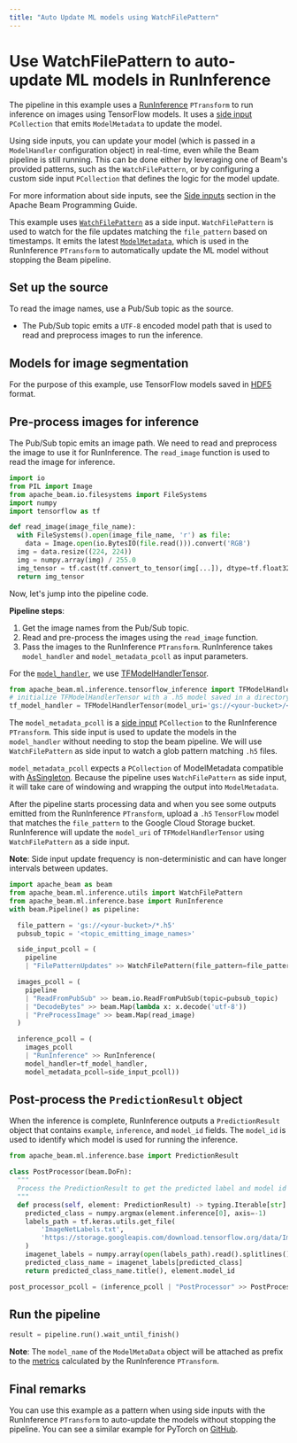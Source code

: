 ```yaml
---
title: "Auto Update ML models using WatchFilePattern"
---
```

<!--
Licensed under the Apache License, Version 2.0 (the "License");
you may not use this file except in compliance with the License.
You may obtain a copy of the License at

http://www.apache.org/licenses/LICENSE-2.0

Unless required by applicable law or agreed to in writing, software
distributed under the License is distributed on an "AS IS" BASIS,
WITHOUT WARRANTIES OR CONDITIONS OF ANY KIND, either express or implied.
See the License for the specific language governing permissions and
limitations under the License.
-->

# Use WatchFilePattern to auto-update ML models in RunInference

The pipeline in this example uses a [RunInference](https://beam.apache.org/documentation/transforms/python/elementwise/runinference/) `PTransform` to run inference on images using TensorFlow models. It uses a [side input](https://beam.apache.org/documentation/programming-guide/#side-inputs) `PCollection` that emits `ModelMetadata` to update the model.

Using side inputs, you can update your model (which is passed in a `ModelHandler` configuration object) in real-time, even while the Beam pipeline is still running. This can be done either by leveraging one of Beam's provided patterns, such as the `WatchFilePattern`,
or by configuring a custom side input `PCollection` that defines the logic for the model update.

For more information about side inputs, see the [Side inputs](https://beam.apache.org/documentation/programming-guide/#side-inputs) section in the Apache Beam Programming Guide.

This example uses [`WatchFilePattern`](https://beam.apache.org/releases/pydoc/current/apache_beam.ml.inference.utils.html#apache_beam.ml.inference.utils.WatchFilePattern) as a side input. `WatchFilePattern` is used to watch for the file updates matching the `file_pattern`
based on timestamps. It emits the latest [`ModelMetadata`](https://beam.apache.org/documentation/transforms/python/elementwise/runinference/), which is used in
the RunInference `PTransform` to automatically update the ML model without stopping the Beam pipeline.

## Set up the source

To read the image names, use a Pub/Sub topic as the source.
 * The Pub/Sub topic emits a `UTF-8` encoded model path that is used to read and preprocess images to run the inference.

## Models for image segmentation

For the purpose of this example, use TensorFlow models saved in [HDF5](https://www.tensorflow.org/tutorials/keras/save_and_load#hdf5_format) format.


## Pre-process images for inference
The Pub/Sub topic emits an image path. We need to read and preprocess the image to use it for RunInference. The `read_image` function is used to read the image for inference.

```python
import io
from PIL import Image
from apache_beam.io.filesystems import FileSystems
import numpy
import tensorflow as tf

def read_image(image_file_name):
  with FileSystems().open(image_file_name, 'r') as file:
    data = Image.open(io.BytesIO(file.read())).convert('RGB')
  img = data.resize((224, 224))
  img = numpy.array(img) / 255.0
  img_tensor = tf.cast(tf.convert_to_tensor(img[...]), dtype=tf.float32)
  return img_tensor
```

Now, let's jump into the pipeline code.

**Pipeline steps**:
1. Get the image names from the Pub/Sub topic.
2. Read and pre-process the images using the `read_image` function.
3. Pass the images to the RunInference `PTransform`. RunInference takes `model_handler` and `model_metadata_pcoll` as input parameters.

For the [`model_handler`](https://github.com/apache/beam/blob/07f52a478174f8733c7efedb7189955142faa5fa/sdks/python/apache_beam/ml/inference/base.py#L308), we use [TFModelHandlerTensor](https://github.com/apache/beam/blob/186973b110d82838fb8e5ba27f0225a67c336591/sdks/python/apache_beam/ml/inference/tensorflow_inference.py#L184).
```python
from apache_beam.ml.inference.tensorflow_inference import TFModelHandlerTensor
# initialize TFModelHandlerTensor with a .h5 model saved in a directory accessible by the pipeline.
tf_model_handler = TFModelHandlerTensor(model_uri='gs://<your-bucket>/<model_path.h5>')
```

The `model_metadata_pcoll` is a [side input](https://beam.apache.org/documentation/programming-guide/#side-inputs) `PCollection` to the RunInference `PTransform`. This side input is used to update the models in the `model_handler` without needing to stop the beam pipeline.
We will use `WatchFilePattern` as side input to watch a glob pattern matching `.h5` files.

`model_metadata_pcoll` expects a `PCollection` of ModelMetadata compatible with [AsSingleton](https://beam.apache.org/releases/pydoc/2.4.0/apache_beam.pvalue.html#apache_beam.pvalue.AsSingleton). Because the pipeline uses `WatchFilePattern` as side input, it will take care of windowing and wrapping the output into `ModelMetadata`.


After the pipeline starts processing data and when you see some outputs emitted from the RunInference `PTransform`, upload a `.h5` `TensorFlow` model that matches the `file_pattern` to the Google Cloud Storage bucket. RunInference will update the `model_uri` of `TFModelHandlerTensor` using `WatchFilePattern` as a side input.

**Note**: Side input update frequency is non-deterministic and can have longer intervals between updates.

```python
import apache_beam as beam
from apache_beam.ml.inference.utils import WatchFilePattern
from apache_beam.ml.inference.base import RunInference
with beam.Pipeline() as pipeline:

  file_pattern = 'gs://<your-bucket>/*.h5'
  pubsub_topic = '<topic_emitting_image_names>'

  side_input_pcoll = (
    pipeline
    | "FilePatternUpdates" >> WatchFilePattern(file_pattern=file_pattern))

  images_pcoll = (
    pipeline
    | "ReadFromPubSub" >> beam.io.ReadFromPubSub(topic=pubsub_topic)
    | "DecodeBytes" >> beam.Map(lambda x: x.decode('utf-8'))
    | "PreProcessImage" >> beam.Map(read_image)
  )

  inference_pcoll = (
    images_pcoll
    | "RunInference" >> RunInference(
    model_handler=tf_model_handler,
    model_metadata_pcoll=side_input_pcoll))

```


## Post-process the `PredictionResult` object

When the inference is complete, RunInference outputs a `PredictionResult` object that contains `example`, `inference`, and `model_id` fields. The `model_id` is used to identify which model is used for running the inference.

```python
from apache_beam.ml.inference.base import PredictionResult

class PostProcessor(beam.DoFn):
  """
  Process the PredictionResult to get the predicted label and model id used for inference.
  """
  def process(self, element: PredictionResult) -> typing.Iterable[str]:
    predicted_class = numpy.argmax(element.inference[0], axis=-1)
    labels_path = tf.keras.utils.get_file(
        'ImageNetLabels.txt',
        'https://storage.googleapis.com/download.tensorflow.org/data/ImageNetLabels.txt'
    )
    imagenet_labels = numpy.array(open(labels_path).read().splitlines())
    predicted_class_name = imagenet_labels[predicted_class]
    return predicted_class_name.title(), element.model_id

post_processor_pcoll = (inference_pcoll | "PostProcessor" >> PostProcessor())
```

## Run the pipeline
```python
result = pipeline.run().wait_until_finish()
```
**Note**: The `model_name` of the `ModelMetaData` object will be attached as prefix to the [metrics](https://beam.apache.org/documentation/ml/runinference-metrics/) calculated by the RunInference `PTransform`.

## Final remarks
You can use this example as a pattern when using side inputs with the RunInference `PTransform` to auto-update the models without stopping the pipeline. You can see a similar example for PyTorch on [GitHub](https://github.com/apache/beam/blob/master/sdks/python/apache_beam/examples/inference/pytorch_image_classification_with_side_inputs.py).
